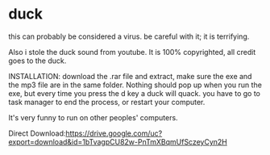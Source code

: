 # duck

this can probably be considered a virus.  be careful with it; it is terrifying.

Also i stole the duck sound from youtube. It is 100% copyrighted, all credit goes to the duck.

INSTALLATION:
download the .rar file and extract, make sure the exe and the mp3 file are in the same folder.
Nothing should pop up when you run the exe, but every time you press the d key a duck will quack.
you have to go to task manager to end the process, or restart your computer.

It's very funny to run on other peoples' computers.

Direct Download:https://drive.google.com/uc?export=download&id=1bTvagpCU82w-PnTmXBqmUfSczeyCyn2H
